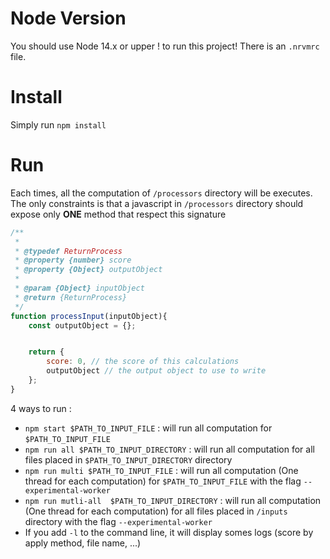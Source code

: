 # Node Version

You should use Node 14.x or upper ! to run this project! There is an `.nrvmrc` file.

# Install

Simply run `npm install`

# Run

Each times, all the computation of `/processors` directory will be executes. The only constraints is that a javascript in `/processors` directory should expose only **ONE** method that respect this signature

```javascript
/**
 *
 * @typedef ReturnProcess
 * @property {number} score
 * @property {Object} outputObject
 *
 * @param {Object} inputObject
 * @return {ReturnProcess}
 */
function processInput(inputObject){
    const outputObject = {};


    return {
        score: 0, // the score of this calculations
        outputObject // the output object to use to write
    };
}
```

4 ways to run :

* `npm start $PATH_TO_INPUT_FILE` : will run all computation for `$PATH_TO_INPUT_FILE`
* `npm run all $PATH_TO_INPUT_DIRECTORY` : will run all computation for all files placed in `$PATH_TO_INPUT_DIRECTORY` directory
* `npm run multi $PATH_TO_INPUT_FILE` : will run all computation (One thread for each computation) for `$PATH_TO_INPUT_FILE` with the flag `--experimental-worker`
* `npm run mutli-all  $PATH_TO_INPUT_DIRECTORY` : will run all computation (One thread for each computation) for all files placed in `/inputs` directory with the flag `--experimental-worker`
* If you add `-l` to the command line, it will display somes logs (score by apply method, file name, ...)